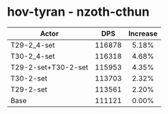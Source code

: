 # hov-tyran - nzoth-cthun
| Actor | DPS | Increase |
|---|:---:|:---:|
|T29-2_4-set|116878|5.18%|
|T30-2_4-set|116318|4.68%|
|T29-2-set+T30-2-set|115953|4.35%|
|T30-2-set|113703|2.32%|
|T29-2-set|113561|2.20%|
|Base|111121|0.00%|

